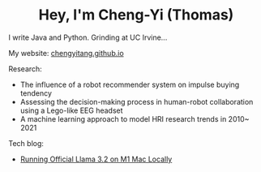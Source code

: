 <h1 align="center">Hey, I'm Cheng-Yi (Thomas) </h1>

I write Java and Python. Grinding at UC Irvine...

My website: [chengyitang.github.io](chengyitang.github.io)
  
Research:
  - The influence of a robot recommender system on impulse buying tendency
  - Assessing the decision-making process in human-robot collaboration using a Lego-like EEG headset
  - A machine learning approach to model HRI research trends in 2010~ 2021
    
Tech blog:
  - [Running Official Llama 3.2 on M1 Mac Locally](https://medium.com/@chengyit/official-llama-3-2-on-m1-mac-07b7c3732013)

<!--
<p align="center">
  <img src="Resources/giphy.gif" alt="animated" />
</p>


<p align="left"> <img src="https://komarev.com/ghpvc/?username=chengyitang&label=Profile%20views&color=0e75b6&style=flat" alt="chengyitang" /> </p>

- 👨🏻‍🎓 I’m a student of [Master of Software Engineering at University of California, Irvine](https://mswe.ics.uci.edu/?gad_source=1&gclid=Cj0KCQiAsaS7BhDPARIsAAX5cSCkNkckMVzoxUI_iKITl5UOfaUFOXamlnTQhZHgfXtZ-3_qrKwYGycaAvY6EALw_wcB)

- 👨‍💻 I previously worked as **Software Engineer Intern** @ [Raydium Semiconductor Corporation](https://www.rad-ic.com/)

- 💼 I was **Datacenter Technical Specialist Intern** @ [Intel Corporation](https://www.intel.com/content/www/us/en/homepage.html)

- 📫 How to reach me: [chengyit@uci.edu](chengyit@uci.edu)

- 💁🏻‍♂️ Website: [chengyitang.github.io](https://chengyitang.github.io/)

-->
